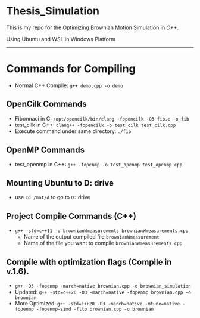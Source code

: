 # Thesis_Simulation

This is my repo for the Optimizing Brownian Motion Simulation in *C++*.

Using Ubuntu and WSL in Windows Platform

---

# Commands for Compiling
- Normal C++ Compile: `g++ demo.cpp -o demo`

## OpenCilk Commands
- Fibonnaci in C: `/opt/opencilk/bin/clang -fopencilk -O3 fib.c -o fib`
- test_cilk in C++: `clang++ -fopencilk -o test_cilk test_cilk.cpp`
- Execute command under same directory: `./fib`

## OpenMP Commands
- test_openmp in C++: `g++ -fopenmp -o test_openmp test_openmp.cpp`

## Mounting Ubuntu to D: drive
- use `cd /mnt/d` to go to `D:` drive

## Project Compile Commands (C++)
- `g++ -std=c++11 -o brownianWmeasurements brownianWmeasurements.cpp`
    - Name of the output compiled file `brownianWmeasurement`
    - Name of the file you want to compile `brownianWmeasurements.cpp` 

## Compile with optimization flags (Compile in v.1.6).
- `g++ -O3 -fopenmp -march=native brownian.cpp -o brownian_simulation`
- Updated: `g++ -std=c++20 -O3 -march=native -fopenmp brownian.cpp -o brownian`
- More Optimized: `g++ -std=c++20 -O3 -march=native -mtune=native -fopenmp -fopenmp-simd -flto brownian.cpp -o brownian`

